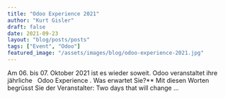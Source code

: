 ```yaml
---
title: "Odoo Experience 2021"
author: "Kurt Gisler"
draft: false
date: 2021-09-23
layout: "blog/posts/posts"
tags: ["Event", "Odoo"]
featured_image: "/assets/images/blog/odoo-experience-2021.jpg"
---
```


Am 06. bis 07. Oktober 2021 ist es wieder soweit. Odoo veranstaltet ihre jährliche   Odoo Experience .  Was erwartet Sie?** Mit diesen Worten begrüsst Sie der Veranstalter:  Two days that will change ...


